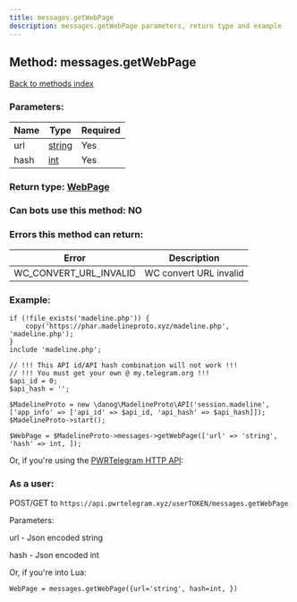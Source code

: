```yaml
---
title: messages.getWebPage
description: messages.getWebPage parameters, return type and example
---
```

## Method: messages.getWebPage  
[Back to methods index](index.md)


### Parameters:

| Name     |    Type       | Required |
|----------|---------------|----------|
|url|[string](../types/string.md) | Yes|
|hash|[int](../types/int.md) | Yes|


### Return type: [WebPage](../types/WebPage.md)

### Can bots use this method: **NO**


### Errors this method can return:

| Error    | Description   |
|----------|---------------|
|WC_CONVERT_URL_INVALID|WC convert URL invalid|


### Example:


```
if (!file_exists('madeline.php')) {
    copy('https://phar.madelineproto.xyz/madeline.php', 'madeline.php');
}
include 'madeline.php';

// !!! This API id/API hash combination will not work !!!
// !!! You must get your own @ my.telegram.org !!!
$api_id = 0;
$api_hash = '';

$MadelineProto = new \danog\MadelineProto\API('session.madeline', ['app_info' => ['api_id' => $api_id, 'api_hash' => $api_hash]]);
$MadelineProto->start();

$WebPage = $MadelineProto->messages->getWebPage(['url' => 'string', 'hash' => int, ]);
```

Or, if you're using the [PWRTelegram HTTP API](https://pwrtelegram.xyz):



### As a user:

POST/GET to `https://api.pwrtelegram.xyz/userTOKEN/messages.getWebPage`

Parameters:

url - Json encoded string

hash - Json encoded int




Or, if you're into Lua:

```
WebPage = messages.getWebPage({url='string', hash=int, })
```

